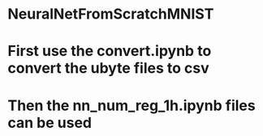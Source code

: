 # NeuralNetFromScratchMNIST
# First use the convert.ipynb to convert the ubyte files to csv
# Then the nn_num_reg_1h.ipynb files can be used
